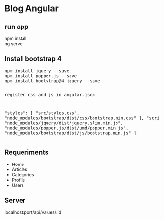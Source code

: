 # Blog Angular
<h2> run app </h2>
npm install <br />
ng serve

<h2> Install bootstrap 4 </h2>
<pre >
npm install jquery --save 
npm install popper.js --save
npm install bootstrap@4 jquery --save

register css and js in angular.json 

"styles": [
    "src/styles.css",
    "node_modules/bootstrap/dist/css/bootstrap.min.css"
],
"scripts": [
    "node_modules/jquery/dist/jquery.slim.min.js",
    "node_modules/popper.js/dist/umd/popper.min.js",
    "node_modules/bootstrap/dist/js/bootstrap.min.js"
]
</pre>

<h2> Requeriments </h2>

<ul>
  <li>Home</li>
  <li>Articles</li>
  <li>Categories</li>
  <li>Profile</li>
  <li>Users</li>
</ul>

<h2> Server </h2>
localhost:port/api/values/:id
